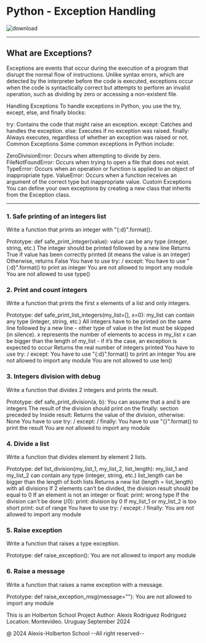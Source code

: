 # Python - Exception Handling

![download](https://github.com/user-attachments/assets/dfa84cce-083a-424b-8a90-907709c49347)

-----------------------------------------------------

## What are Exceptions?
Exceptions are events that occur during the execution of a program that disrupt the normal flow of instructions. Unlike syntax errors, which are detected by the interpreter before the code is executed, exceptions occur when the code is syntactically correct but attempts to perform an invalid operation, such as dividing by zero or accessing a non-existent file.

Handling Exceptions
To handle exceptions in Python, you use the try, except, else, and finally blocks:

try: Contains the code that might raise an exception.
except: Catches and handles the exception.
else: Executes if no exception was raised.
finally: Always executes, regardless of whether an exception was raised or not.
Common Exceptions
Some common exceptions in Python include:

ZeroDivisionError: Occurs when attempting to divide by zero.
FileNotFoundError: Occurs when trying to open a file that does not exist.
TypeError: Occurs when an operation or function is applied to an object of inappropriate type.
ValueError: Occurs when a function receives an argument of the correct type but inappropriate value.
Custom Exceptions
You can define your own exceptions by creating a new class that inherits from the Exception class.

-----------------------------------------------------

### 1. Safe printing of an integers list

Write a function that prints an integer with "{:d}".format().

Prototype: def safe_print_integer(value):
value can be any type (integer, string, etc.)
The integer should be printed followed by a new line
Returns True if value has been correctly printed (it means the value is an integer)
Otherwise, returns False
You have to use try: / except:
You have to use "{:d}".format() to print as integer
You are not allowed to import any module
You are not allowed to use type()

### 2. Print and count integers

Write a function that prints the first x elements of a list and only integers.

Prototype: def safe_print_list_integers(my_list=[], x=0):
my_list can contain any type (integer, string, etc.)
All integers have to be printed on the same line followed by a new line - other type of value in the list must be skipped (in silence).
x represents the number of elements to access in my_list
x can be bigger than the length of my_list - if it’s the case, an exception is expected to occur
Returns the real number of integers printed
You have to use try: / except:
You have to use "{:d}".format() to print an integer
You are not allowed to import any module
You are not allowed to use len()


### 3. Integers division with debug

Write a function that divides 2 integers and prints the result.

Prototype: def safe_print_division(a, b):
You can assume that a and b are integers
The result of the division should print on the finally: section preceded by Inside result:
Returns the value of the division, otherwise: None
You have to use try: / except: / finally:
You have to use "{}".format() to print the result
You are not allowed to import any module

### 4. Divide a list

Write a function that divides element by element 2 lists.

Prototype: def list_division(my_list_1, my_list_2, list_length):
my_list_1 and my_list_2 can contain any type (integer, string, etc.)
list_length can be bigger than the length of both lists
Returns a new list (length = list_length) with all divisions
If 2 elements can’t be divided, the division result should be equal to 0
If an element is not an integer or float:
print: wrong type
If the division can’t be done (/0):
print: division by 0
If my_list_1 or my_list_2 is too short
print: out of range
You have to use try: / except: / finally:
You are not allowed to import any module


### 5. Raise exception

Write a function that raises a type exception.

Prototype: def raise_exception():
You are not allowed to import any module

### 6. Raise a message

Write a function that raises a name exception with a message.


Prototype: def raise_exception_msg(message=""):
You are not allowed to import any module

This is an Holberton School Project Author: Alexis Rodriguez Rodriguez Location: Montevideo. Uruguay September 2024

@ 2024 Alexis-Holberton School --All right reserved--
